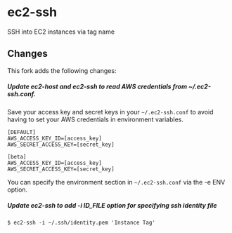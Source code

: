 ec2-ssh
=======

SSH into EC2 instances via tag name

Changes
-------

This fork adds the following changes:

##### Update ec2-host and ec2-ssh to read AWS credentials from ~/.ec2-ssh.conf.

Save your access key and secret keys in your `~/.ec2-ssh.conf` to avoid having to set your AWS credentials in environment variables.

    [DEFAULT]
    AWS_ACCESS_KEY_ID=[access_key]
    AWS_SECRET_ACCESS_KEY=[secret_key]

    [beta]
    AWS_ACCESS_KEY_ID=[access_key]
    AWS_SECRET_ACCESS_KEY=[secret_key]

You can specify the environment section in `~/.ec2-ssh.conf` via the -e ENV option.
    
##### Update ec2-ssh to add -i ID_FILE option for specifying ssh identity file

    $ ec2-ssh -i ~/.ssh/identity.pem 'Instance Tag'
